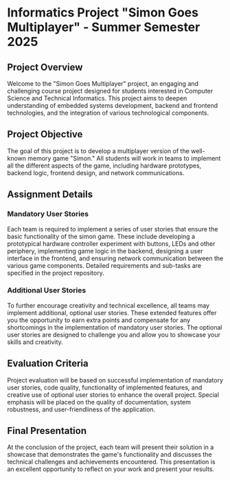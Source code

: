 # Informatics Project "Simon Goes Multiplayer" - Summer Semester 2025

## Project Overview

Welcome to the "Simon Goes Multiplayer" project, an engaging and challenging course project designed for students interested in Computer Science and Technical Informatics. This project aims to deepen understanding of embedded systems development, backend and frontend technologies, and the integration of various technological components.

## Project Objective

The goal of this project is to develop a multiplayer version of the well-known memory game "Simon." All students will work in teams to implement all the different aspects of the game, including hardware prototypes, backend logic, frontend design, and network communications.

## Assignment Details

### Mandatory User Stories
Each team is required to implement a series of user stories that ensure the basic functionality of the simon game. These include developing a prototypical hardware controller experiment with buttons, LEDs and other periphery, implementing game logic in the backend, designing a user interface in the frontend, and ensuring network communication between the various game components. Detailed requirements and sub-tasks are specified in the project repository.

### Additional User Stories
To further encourage creativity and technical excellence, all teams may implement additional, optional user stories. These extended features offer you the opportunity to earn extra points and compensate for any shortcomings in the implementation of mandatory user stories. The optional user stories are designed to challenge you and allow you to showcase your skills and creativity.

## Evaluation Criteria

Project evaluation will be based on successful implementation of mandatory user stories, code quality, functionality of implemented features, and creative use of optional user stories to enhance the overall project. Special emphasis will be placed on the quality of documentation, system robustness, and user-friendliness of the application.

## Final Presentation

At the conclusion of the project, each team will present their solution in a showcase that demonstrates the game's functionality and discusses the technical challenges and achievements encountered. This presentation is an excellent opportunity to reflect on your work and present your results.
